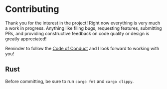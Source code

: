 # Contributing

Thank you for the interest in the project! Right now everything is very much a work in progress. Anything like filing bugs, requesting features, submitting PRs, and providing constructive feedback on code quality or design is greatly appreciated!

Reminder to follow the [Code of Conduct](CODE_OF_CONDUCT.md) and I look forward to working with you!

## Rust

Before committing, be sure to run `cargo fmt` and `cargo clippy`.
